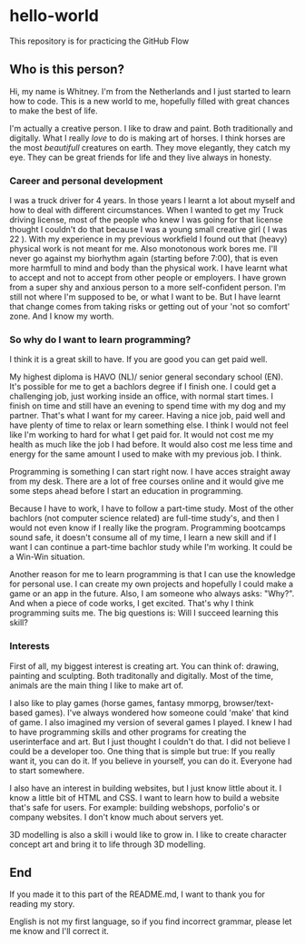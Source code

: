 # hello-world
  This repository is for practicing the GitHub Flow

## Who is this person?
  Hi, my name is Whitney.
  I'm from the Netherlands and I just started to learn how to code.
  This is a new world to me, hopefully filled with great chances to make the best of life.

  I'm actually a creative person. I like to draw and paint. Both traditionally and digitally.
  What I really *love* to do is making art of horses. I think horses are the most *beautifull* creatures on earth. 
  They move elegantly, they catch my eye. They can be great friends for life and  they live always in honesty.
  
### Career and personal development
  I was a truck driver for 4 years. In those years I learnt a lot about myself and how to deal with different circumstances. 
  When I wanted to get my Truck driving license, most of the people who knew I was going for that license thought I couldn't  do that because I was a young small creative girl ( I was 22 ).
  With my experience in my previous workfield I found out that (heavy) physical work is not meant for me. Also monotonous work bores me. 
  I'll never go against my biorhythm again (starting before 7:00), that is even more harmfull to mind and body than the physical work.
  I have learnt what to accept and not to accept from other people or employers. 
  I have grown from a super shy and anxious person to a more self-confident person. 
  I'm still not where I'm supposed to be, or what I want to be. But I have learnt that change comes from taking risks or getting out of your 'not so comfort' zone.
  And I know my worth.

### So why do I want to learn programming?
  I think it is a great skill to have. If you are good you can get paid well. 
  
  My highest diploma is HAVO (NL)/ senior general secondary school  (EN). It's possible for me to get a bachlors degree if I finish one.
  I could get a challenging job, just working inside an office, with normal start times. I finish on time and still have an evening to spend time with my dog and my partner.
  That's what I want for my career. Having a nice job, paid well and have plenty of time to relax or learn something else. I think I would not feel like I'm working to hard for what I get paid for.
  It would not cost me my health as much like the job I had before. It would also cost me less time and energy for the same amount I used to make with my previous job. I think.

  Programming is something I can start right now. I have acces straight away from my desk. 
  There are a lot of free courses online and it would give me some steps ahead before I start an education in programming.

  Because I have to work, I have to follow a part-time study. Most of the other bachlors (not computer science related) are full-time study's, and then I would not even know if I really like the program.
  Programming bootcamps sound safe, it doesn't consume all of my time, I learn a new skill and if I want I can continue a part-time bachlor study while I'm working. It could be a Win-Win situation.

  Another reason for me to learn programming is that I can use the knowledge for personal use. I can create my own projects and hopefully I could make a game or an app in the future.
  Also, I am someone who always asks: "Why?". And when a piece of code works, I get excited.
  That's why I think programming suits me. 
  The big questions is: Will I succeed learning this skill?

### Interests
  First of all, my biggest interest is creating art. 
  You can think of: drawing, painting and sculpting. Both traditonally and digitally.
  Most of the time, animals are the main thing I like to make art of.
  
  I also like to play games (horse games, fantasy mmorpg, browser/text-based games). I've always wondered how someone could 'make' that kind of game. I also imagined my version of several games I played.
  I knew I had to have programming skills and other programs for creating the userinterface and art. But I just thought I couldn't do that. I did not believe I could be a developer too.
  One thing that is simple but true: If you really want it, you can do it. 
  If you believe in yourself, you can do it. 
  Everyone had to start somewhere. 

  I also have an interest in building websites, but I just know little about it. I know a little bit of HTML and CSS. 
  I want to learn how to build a website that's safe for users. For example: building webshops, porfolio's or company websites. I don't know much about servers yet.

  3D modelling is also a skill i would like to grow in. I like to create character concept art and bring it to life through 3D modelling. 

## End
  If you made it to this part of the README.md, 
  I want to thank you for reading my story. 

  
  English is not my first language, so if you find incorrect grammar, please let me know and I'll correct it.

  
